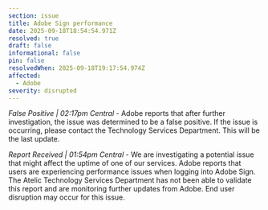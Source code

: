 ```yaml
---
section: issue
title: Adobe Sign performance
date: 2025-09-18T18:54:54.971Z
resolved: true
draft: false
informational: false
pin: false
resolvedWhen: 2025-09-18T19:17:54.974Z
affected:
  - Adobe
severity: disrupted
---
```

*False Positive | 02:17pm Central* - Adobe reports that after further investigation, the issue was determined to be a false positive. If the issue is occurring, please contact the Technology Services Department. This will be the last update.

*Report Received | 01:54pm Central* - We are investigating a potential issue that might affect the uptime of one of our services. Adobe reports that users are experiencing performance issues when logging into Adobe Sign. The Atelic Technology Services Department has not been able to validate this report and are monitoring further updates from Adobe. End user disruption may occur for this issue.